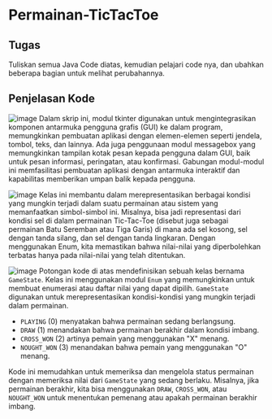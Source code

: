 # Permainan-TicTacToe

## Tugas
Tuliskan semua Java Code diatas, kemudian pelajari code nya, dan ubahkan beberapa bagian untuk melihat perubahannya.

## Penjelasan Kode
![image](https://github.com/cynthiarahma/Permainan-TicTacToe/assets/149099370/550db49e-2bae-4229-b193-691e2009a7bb)
Dalam skrip ini, modul tkinter digunakan untuk mengintegrasikan komponen antarmuka pengguna grafis (GUI) ke dalam program, memungkinkan pembuatan aplikasi dengan elemen-elemen seperti jendela, tombol, teks, dan lainnya. Ada juga penggunaan modul messagebox yang memungkinkan tampilan kotak pesan kepada pengguna dalam GUI, baik untuk pesan informasi, peringatan, atau konfirmasi. Gabungan modul-modul ini memfasilitasi pembuatan aplikasi dengan antarmuka interaktif dan kapabilitas memberikan umpan balik kepada pengguna.

![image](https://github.com/cynthiarahma/Permainan-TicTacToe/assets/149099370/937bdf97-3907-4cb1-8538-5f37c527433a)
Kelas ini membantu dalam merepresentasikan berbagai kondisi yang mungkin terjadi dalam suatu permainan atau sistem yang memanfaatkan simbol-simbol ini. Misalnya, bisa jadi representasi dari kondisi sel di dalam permainan Tic-Tac-Toe (disebut juga sebagai permainan Batu Seremban atau Tiga Garis) di mana ada sel kosong, sel dengan tanda silang, dan sel dengan tanda lingkaran. Dengan menggunakan Enum, kita memastikan bahwa nilai-nilai yang diperbolehkan terbatas hanya pada nilai-nilai yang telah ditentukan.

![image](https://github.com/cynthiarahma/Permainan-TicTacToe/assets/149099370/97ed02b6-da46-4cad-b5c4-8b26209cdd3c)
Potongan kode di atas mendefinisikan sebuah kelas bernama `GameState`. Kelas ini menggunakan modul `Enum` yang memungkinkan untuk membuat enumerasi atau daftar nilai yang dapat dipilih.  `GameState` digunakan untuk merepresentasikan kondisi-kondisi yang mungkin terjadi dalam permainan.

- `PLAYING` (0) menyatakan bahwa permainan sedang berlangsung.
- `DRAW` (1) menandakan bahwa permainan berakhir dalam kondisi imbang.
- `CROSS_WON` (2) artinya pemain yang menggunakan "X" menang.
- `NOUGHT_WON` (3) menandakan bahwa pemain yang menggunakan "O" menang.

Kode ini memudahkan untuk memeriksa dan mengelola status permainan dengan memeriksa nilai dari `GameState` yang sedang berlaku. Misalnya, jika permainan berakhir, kita bisa menggunakan `DRAW`, `CROSS_WON`, atau `NOUGHT_WON` untuk menentukan pemenang atau apakah permainan berakhir imbang.
